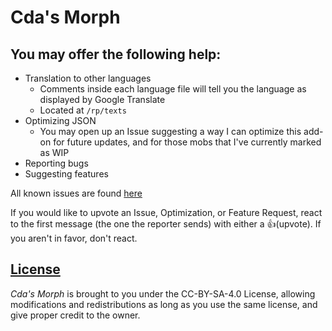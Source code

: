 # Cda's Morph

## You may offer the following help:
- Translation to other languages
	- Comments inside each language file will tell you the language as displayed by Google Translate
	- Located at `/rp/texts`
- Optimizing JSON
	- You may open up an Issue suggesting a way I can optimize this add-on for future updates, and for those mobs that I've currently marked as WIP
- Reporting bugs
- Suggesting features

All known issues are found [here](https://github.com/cda94581/Community_Collabs/issues?q=is%3Aopen+is%3Aissue+label%3A%22%E2%9A%A0+Bug%22+label%3A%22%F0%9F%A7%9F%E2%80%8D%E2%99%82%EF%B8%8F+Cda%27s+Morph+Add-on%22)

If you would like to upvote an Issue, Optimization, or Feature Request, react to the first message (the one the reporter sends) with either a 👍(upvote). If you aren't in favor, don't react.

## [License](./LICENSE)
*Cda's Morph* is brought to you under the CC-BY-SA-4.0 License, allowing modifications and redistributions as long as you use the same license, and give proper credit to the owner.